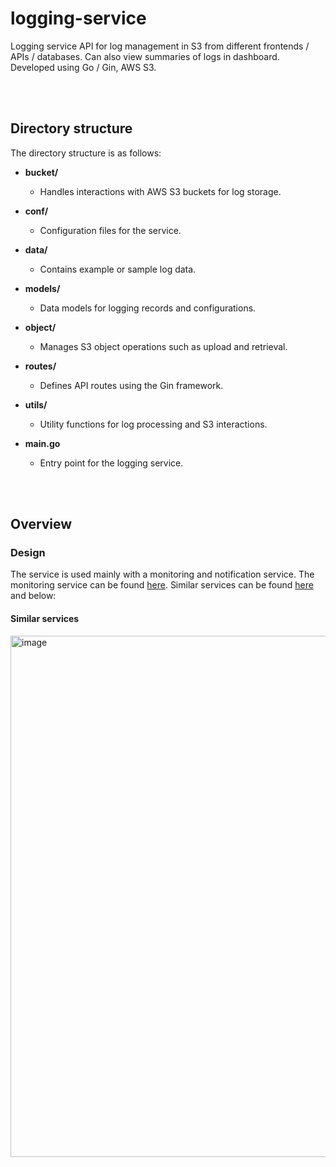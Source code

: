 # logging-service

Logging service API for log management in S3 from different frontends / APIs / databases. Can also view summaries of logs in dashboard. Developed using Go / Gin, AWS S3.

<br/>
<br/>

## Directory structure

The directory structure is as follows:

- **bucket/**  
  - Handles interactions with AWS S3 buckets for log storage.

- **conf/**  
  - Configuration files for the service.

- **data/**  
  - Contains example or sample log data.

- **models/**  
  - Data models for logging records and configurations.

- **object/**  
  - Manages S3 object operations such as upload and retrieval.

- **routes/**  
  - Defines API routes using the Gin framework.

- **utils/**  
  - Utility functions for log processing and S3 interactions.

- **main.go**  
  - Entry point for the logging service.

<br/>
<br/>

## Overview

### Design

The service is used mainly with a monitoring and notification service. The monitoring service can be found <a href="https://www.sitemonitoring.io/">here</a>. Similar services can be found <a href="https://whimsical.com/web-microservices-6uqvwWZtcBFsNJB2hepGy1">here</a> and below:

#### Similar services

<img width="834" alt="image" src="https://github.com/user-attachments/assets/b54088e7-870c-46dd-9cf6-2e5ec27d9d5c">
